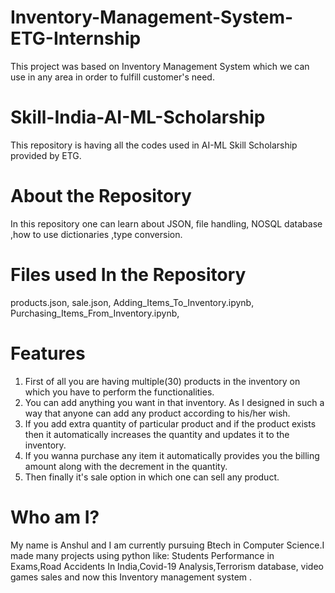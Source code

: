 # Inventory-Management-System-ETG-Internship
This project was based on Inventory Management System which we can use in any area in order to fulfill customer's need.

# Skill-India-AI-ML-Scholarship
This repository is having all the codes used in AI-ML Skill Scholarship provided by ETG.

# About the Repository
In this repository one can learn about JSON, file handling, NOSQL database ,how to use dictionaries ,type conversion.

# Files used In the Repository
products.json,
sale.json,
Adding_Items_To_Inventory.ipynb,
Purchasing_Items_From_Inventory.ipynb,

# Features
1) First of all you are having multiple(30) products in the inventory on which you have to perform the functionalities.
2) You can add anything you want in that inventory. As I designed in such a way that anyone can add any product according to his/her wish.
3) If you add extra quantity of particular product and if the product exists then it automatically increases the quantity and updates it to the inventory.
4) If you wanna purchase any item it automatically provides you the billing amount along with the decrement in the quantity.
5) Then finally it's sale option in which one can sell any product.

# Who am I?
My name is Anshul and I am currently pursuing Btech in Computer Science.I made many projects using python like: Students Performance in Exams,Road Accidents In India,Covid-19 Analysis,Terrorism database, video games sales and now this Inventory management system .
